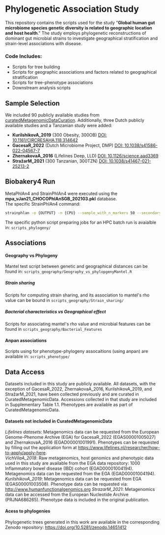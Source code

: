 # Phylogenetic Association Study
This repository contains the scripts used for the study "**Global human gut microbiome species genetic diversity is related to geographic location and host health**." The study employs phylogenetic reconstructions of dominant gut microbial strains to investigate geographical stratification and strain-level associations with disease.

### Code Includes:
- Scripts for tree building
- Scripts for geographic associations and factors related to geographical stratification
- Scripts for tree-phenotype associations
- Downstream analysis scripts

## Sample Selection
We included 90 publicly available studies from [curatedMetagenomicDataCuration](https://github.com/waldronlab/curatedMetagenomicDataCuration/tree/master/inst/curated). Additionally, three Dutch publicly available studies and a Tanzanian study were added:
- **KurilshikovA_2019** (300 Obesity, 300OB) [DOI: 10.1161/CIRCRESAHA.118.314642](https://doi.org/10.1161/CIRCRESAHA.118.314642)
- **GacesaR_2022** (Dutch Microbiome Project, DMP) [DOI: 10.1038/s41586-022-04567-7](https://doi.org/10.1038/s41586-022-04567-7)
- **ZhernakovaA_2016** (Lifelines Deep, LLD) [DOI: 10.1126/science.aad3369](https://doi.org/10.1126/science.aad3369)
- **StražarM_2021** (300 Tanzanian, 300TZN) [DOI: 10.1038/s41467-021-25213-2](https://doi.org/10.1038/s41467-021-25213-2)

## Biobakery4 Run
MetaPhlAn4 and StrainPhlAn4 were executed using the **mpa_vJan21_CHOCOPhlAnSGB_202103.pkl** database.  
The specific StrainPhlAn4 command:  
```bash
strainphlan -o {OUTPUT} -n {CPU} --sample_with_n_markers 50 --secondary_sample_with_n_markers 50 --sample_with_n_markers_after_filt 33 --marker_in_n_samples 50 --samples {PRIMARY} --secondary_samples {SECONDARY} -c {SGB} -d /shares/CIBIO-Storage/CM/scratch/databases/metaphlansgb_databases/mpa_vJan21_CHOCOPhlAnSGB_202103.pkl --treeshrink --debug
```
The specific python script preparing jobs for an HPC batch run is avaialble in: 
 ```scripts_phylogeny/ ```

## Associations
#### Geography vs Phylogeny
Mantel test script between genetic and geographical distances can be found in:
```scripts_geography/Geography_vs_phylopgenyMantel.R```
##### Strain sharing
Scripts for computing strain sharing, and its association to mantel's rho value can be bound in ```scripts_geography/Strain_sharing/```
##### Bacterial characteristics vs Geographical effect
Scripts for associating mantel's rho value and microbial features can be found in ```scripts_geography/Bacterial_Features```
#### Anpan associations
Scripts using for phenotype-phylogeny assocaitions (using anpan) are available in: ```scripts_phenotype/```

## Data Access
Datasets included in this study are publicly available. All datasets, with the exception of GacesaR_2022, ZhernakovaA_2016, KurilshikovA_2019, and StražarM_2021, have been collected previously and are curated in CuratedMetagenomicData. Accessions collected in that study are included in Supplementary Table 1.1. Phenotypes are available as part of CuratedMetagenomicData.  
#### Datasets not included in CuratedMetagenomicData
*Lifelines datasets*: Metagenomics data can be requested from the European Genome-Phenome Archive (EGA) for GacesaR_2022 (EGAS00001005027) and ZhernakovaA_2016 (EGAD00001001991). Phenotypes can be requested by filling out the application form at https://www.lifelines.nl/researcher/how-to-apply/apply-here.  
*VichVilaA_2018*: Raw metagenomics, host genomics and phenotypic data used in this study are available from the EGA data repository: 1000 Inflammatory bowel disease (IBD) cohort (EGAD00001004194). Metagenomics data can be requested from the EGA (EGAD00001004194).  
*KurilshikovA_2019*: Metagenomics data can be requested from EGA (EGAS00001003508). Phenotype data can be requested via: http://www.humanfunctionalgenomics.org
*StrazarM_2021*: Metagenomics data can be accessed from the European Nucleotide Archive (PRJNA686265). Phenotype data is included in the original publication.  
#### Acess to phylogenies
Phylogenetic trees generated in this work are available in the corresponding Zenodo repository: https://doi.org/10.5281/zenodo.14651412


 



